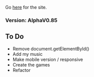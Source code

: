 Go [here](https://bowt13.github.io/MySite/) for the site.

### Version: AlphaV0.85
## To Do
* Remove document.getElementById()
* Add my music
* Make mobile version / responsive
* Create the games
* Refactor
